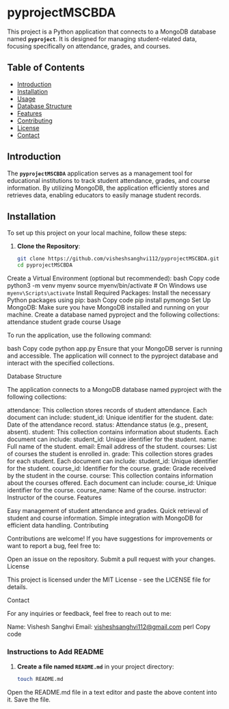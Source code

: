 # pyprojectMSCBDA

This project is a Python application that connects to a MongoDB database named **`pyproject`**. It is designed for managing student-related data, focusing specifically on attendance, grades, and courses.

## Table of Contents

- [Introduction](#introduction)
- [Installation](#installation)
- [Usage](#usage)
- [Database Structure](#database-structure)
- [Features](#features)
- [Contributing](#contributing)
- [License](#license)
- [Contact](#contact)

## Introduction

The **`pyprojectMSCBDA`** application serves as a management tool for educational institutions to track student attendance, grades, and course information. By utilizing MongoDB, the application efficiently stores and retrieves data, enabling educators to easily manage student records.

## Installation

To set up this project on your local machine, follow these steps:

1. **Clone the Repository**:
   ```bash
   git clone https://github.com/visheshsanghvi112/pyprojectMSCBDA.git
   cd pyprojectMSCBDA
Create a Virtual Environment (optional but recommended):
bash
Copy code
python3 -m venv myenv
source myenv/bin/activate  # On Windows use `myenv\Scripts\activate`
Install Required Packages: Install the necessary Python packages using pip:
bash
Copy code
pip install pymongo
Set Up MongoDB: Make sure you have MongoDB installed and running on your machine. Create a database named pyproject and the following collections:
attendance
student
grade
course
Usage

To run the application, use the following command:

bash
Copy code
python app.py
Ensure that your MongoDB server is running and accessible. The application will connect to the pyproject database and interact with the specified collections.

Database Structure

The application connects to a MongoDB database named pyproject with the following collections:

attendance: This collection stores records of student attendance. Each document can include:
student_id: Unique identifier for the student.
date: Date of the attendance record.
status: Attendance status (e.g., present, absent).
student: This collection contains information about students. Each document can include:
student_id: Unique identifier for the student.
name: Full name of the student.
email: Email address of the student.
courses: List of courses the student is enrolled in.
grade: This collection stores grades for each student. Each document can include:
student_id: Unique identifier for the student.
course_id: Identifier for the course.
grade: Grade received by the student in the course.
course: This collection contains information about the courses offered. Each document can include:
course_id: Unique identifier for the course.
course_name: Name of the course.
instructor: Instructor of the course.
Features

Easy management of student attendance and grades.
Quick retrieval of student and course information.
Simple integration with MongoDB for efficient data handling.
Contributing

Contributions are welcome! If you have suggestions for improvements or want to report a bug, feel free to:

Open an issue on the repository.
Submit a pull request with your changes.
License

This project is licensed under the MIT License - see the LICENSE file for details.

Contact

For any inquiries or feedback, feel free to reach out to me:

Name: Vishesh Sanghvi
Email: visheshsanghvi112@gmail.com
perl
Copy code

### Instructions to Add README

1. **Create a file named `README.md`** in your project directory:
   ```bash
   touch README.md
Open the README.md file in a text editor and paste the above content into it.
Save the file.
